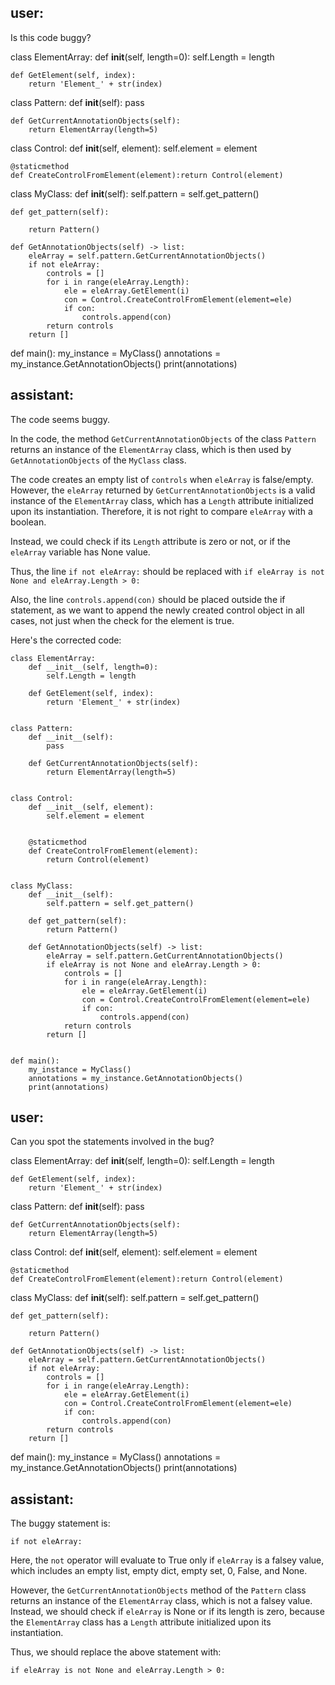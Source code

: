 ## user:
Is this code buggy?


class ElementArray:
    def __init__(self, length=0):
        self.Length = length
    
    def GetElement(self, index):
        return 'Element_' + str(index)


class Pattern:
    def __init__(self):
        pass
    
    def GetCurrentAnnotationObjects(self):
        return ElementArray(length=5)


class Control:
    def __init__(self, element):
        self.element = element
    
    
    @staticmethod
    def CreateControlFromElement(element):return Control(element)


class MyClass:
    def __init__(self):
        self.pattern = self.get_pattern()
    
    def get_pattern(self):
        
        return Pattern()
    
    def GetAnnotationObjects(self) -> list:
        eleArray = self.pattern.GetCurrentAnnotationObjects()
        if not eleArray:
            controls = []
            for i in range(eleArray.Length):
                ele = eleArray.GetElement(i)
                con = Control.CreateControlFromElement(element=ele)
                if con:
                    controls.append(con)
            return controls
        return []


def main():
    my_instance = MyClass()
    annotations = my_instance.GetAnnotationObjects()
    print(annotations)

## assistant:
The code seems buggy. 

In the code, the method `GetCurrentAnnotationObjects` of the class `Pattern` returns an instance of the `ElementArray` class, which is then used by `GetAnnotationObjects` of the `MyClass` class. 

The code creates an empty list of `controls` when `eleArray` is false/empty. However, the `eleArray` returned by `GetCurrentAnnotationObjects` is a valid instance of the `ElementArray` class, which has a `Length` attribute initialized upon its instantiation. Therefore, it is not right to compare `eleArray` with a boolean.

Instead, we could check if its `Length` attribute is zero or not, or if the `eleArray` variable has None value.

Thus, the line `if not eleArray:` should be replaced with `if eleArray is not None and eleArray.Length > 0:`

Also, the line `controls.append(con)` should be placed outside the if statement, as we want to append the newly created control object in all cases, not just when the check for the element is true.

Here's the corrected code:

```
class ElementArray:
    def __init__(self, length=0):
        self.Length = length
    
    def GetElement(self, index):
        return 'Element_' + str(index)


class Pattern:
    def __init__(self):
        pass
    
    def GetCurrentAnnotationObjects(self):
        return ElementArray(length=5)


class Control:
    def __init__(self, element):
        self.element = element
    
    
    @staticmethod
    def CreateControlFromElement(element):
        return Control(element)


class MyClass:
    def __init__(self):
        self.pattern = self.get_pattern()
    
    def get_pattern(self):
        return Pattern()
    
    def GetAnnotationObjects(self) -> list:
        eleArray = self.pattern.GetCurrentAnnotationObjects()
        if eleArray is not None and eleArray.Length > 0:
            controls = []
            for i in range(eleArray.Length):
                ele = eleArray.GetElement(i)
                con = Control.CreateControlFromElement(element=ele)
                if con:
                    controls.append(con)
            return controls
        return []


def main():
    my_instance = MyClass()
    annotations = my_instance.GetAnnotationObjects()
    print(annotations)
```

## user:
Can you spot the statements involved in the bug?


class ElementArray:
    def __init__(self, length=0):
        self.Length = length
    
    def GetElement(self, index):
        return 'Element_' + str(index)


class Pattern:
    def __init__(self):
        pass
    
    def GetCurrentAnnotationObjects(self):
        return ElementArray(length=5)


class Control:
    def __init__(self, element):
        self.element = element
    
    
    @staticmethod
    def CreateControlFromElement(element):return Control(element)


class MyClass:
    def __init__(self):
        self.pattern = self.get_pattern()
    
    def get_pattern(self):
        
        return Pattern()
    
    def GetAnnotationObjects(self) -> list:
        eleArray = self.pattern.GetCurrentAnnotationObjects()
        if not eleArray:
            controls = []
            for i in range(eleArray.Length):
                ele = eleArray.GetElement(i)
                con = Control.CreateControlFromElement(element=ele)
                if con:
                    controls.append(con)
            return controls
        return []


def main():
    my_instance = MyClass()
    annotations = my_instance.GetAnnotationObjects()
    print(annotations)

## assistant:
The buggy statement is:

```
if not eleArray:
```

Here, the `not` operator will evaluate to True only if `eleArray` is a falsey value, which includes an empty list, empty dict, empty set, 0, False, and None. 

However, the `GetCurrentAnnotationObjects` method of the `Pattern` class returns an instance of the `ElementArray` class, which is not a falsey value. Instead, we should check if `eleArray` is None or if its length is zero, because the `ElementArray` class has a `Length` attribute initialized upon its instantiation. 

Thus, we should replace the above statement with:

```
if eleArray is not None and eleArray.Length > 0:
```

